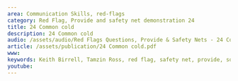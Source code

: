 ```yaml
---
area: Communication Skills, red-flags
category: Red Flag, Provide and safety net demonstration 24
title: 24 Common cold
description: 24 Common cold
audio: /assets/audio/Red Flags Questions, Provide & Safety Nets - 24 Common cold in an adult - MQ.mp3
article: /assets/publication/24 Common cold.pdf
www: 
keywords: Keith Birrell, Tamzin Ross, red flag, safety net, provide, sore, throats
youtube: 
--- 
```

